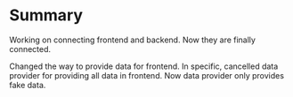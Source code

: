 # Summary

Working on connecting frontend and backend. Now they are finally connected. 

Changed the way to provide data for frontend. In specific, cancelled data provider for providing all data in frontend. Now data provider only provides fake data.